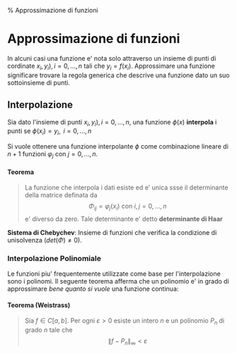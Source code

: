 % Approssimazione di funzioni 
# Approssimazione di funzioni 

In alcuni casi una funzione e' nota solo attraverso un insieme di punti di cordinate $x_i,y_i), i=0,...,n$
tali che $y_i=f(x_i)$. Approssimare una funzione significare trovare la regola generica che descrive 
una funzione dato un suo sottoinsieme di punti. 

## Interpolazione 
Sia dato l'insieme di punti $x_i,y_i), i=0,...,n$, una funzione $\phi(x)$ **interpola** i punti se $\phi(x_i)
=y_i, \text{ } i=0,...,n$

Si vuole ottenere una funzione interpolante $\phi$ come combinazione lineare di $n+1$ funzioni 
$\varphi_j$ con $j = 0,...,n$. 

#### Teorema
>La funzione che interpola i dati esiste ed e' unica ssse il determinante della matrice definata da 
>$$
>\Phi_{ij} = \varphi_j(x_i) \text{ con } i,j=0,...,n
>$$
>e' diverso da zero. Tale determinante e' detto **determinante di Haar**

**Sistema di Chebychev**: Insieme di funzioni che verifica la condizione di unisolvenza ($det(\Phi) \neq 0$).

### Interpolazione Polinomiale
Le funzioni piu' frequentemente utilizzate come base per l'interpolazione sono i polinomi. 
Il seguente teorema afferma che un polinomio e' in grado di approssimare *bene quanto si vuole* una funzione
continua: 

#### Teorema (Weistrass) 
>Sia $f \in C[a,b]$. Per ogni $\varepsilon > 0$ esiste un intero $n$ e un polinomio $P_n$ di grado $n$ tale
>che 
>$$
>\left \|  f-P_n  \right \|_{\infty} < \varepsilon
>$$

